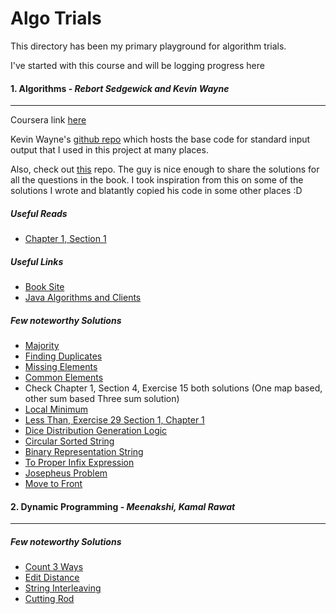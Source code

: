 # Algo Trials

This directory has been my primary playground for algorithm trials.

I've started with this course and will be logging progress here

#### 1. **Algorithms** - *Rebort Sedgewick and Kevin Wayne*
---------------------
Coursera link [here](https://www.coursera.org/learn/algorithms-part1/home/welcome)

Kevin Wayne's [github repo](https://github.com/kevin-wayne/algs4) which hosts the base code for standard input output that I used in this project at many places.

Also, check out [this](https://github.com/reneargento/algorithms-sedgewick-wayne) repo. The guy is nice enough to share the solutions for all the questions in the book.
I took inspiration from this on some of the solutions I wrote and blatantly copied his code in some other places :D

##### Useful Reads
- [Chapter 1, Section 1](https://github.com/Shashi-Bhushan/trials/blob/master/algo-trials/notes/chapter1/README.md)

##### Useful Links

- [Book Site](https://algs4.cs.princeton.edu/home/)
- [Java Algorithms and Clients](https://algs4.cs.princeton.edu/code/)

##### Few noteworthy Solutions

- [Majority](https://github.com/Shashi-Bhushan/trials/blob/master/algo-trials/src/main/java/in/shabhushan/algo_trials/algorithms/chapter1/section4/webexercise/Exercise5Majority.java)
- [Finding Duplicates](https://github.com/Shashi-Bhushan/trials/blob/master/algo-trials/src/main/java/in/shabhushan/algo_trials/trials/FindingDuplicates.java)
- [Missing Elements](https://github.com/Shashi-Bhushan/trials/blob/master/algo-trials/src/main/java/in/shabhushan/algo_trials/trials/MissingElements.java)
- [Common Elements](https://github.com/Shashi-Bhushan/trials/blob/master/algo-trials/src/main/java/in/shabhushan/algo_trials/algorithms/chapter1/section4/exercise/Exercise12CommonElements.java)
- Check Chapter 1, Section 4, Exercise 15 both solutions (One map based, other sum based Three sum solution)
- [Local Minimum](https://github.com/Shashi-Bhushan/trials/blob/master/algo-trials/src/main/java/in/shabhushan/algo_trials/algorithms/chapter1/section4/exercise/Exercise18LocalMinimum.java)
- [Less Than, Exercise 29 Section 1, Chapter 1](https://github.com/Shashi-Bhushan/trials/blob/master/algo-trials/src/main/java/in/shabhushan/algo_trials/algorithms/chapter1/section1/exercise/Exercise28.java)
- [Dice Distribution Generation Logic](https://github.com/Shashi-Bhushan/trials/blob/master/algo-trials/src/main/java/in/shabhushan/algo_trials/algorithms/chapter1/section1/exercise/Exercise35.java)
- [Circular Sorted String](https://github.com/Shashi-Bhushan/trials/blob/master/algo-trials/src/main/java/in/shabhushan/algo_trials/algorithms/chapter1/section2/webexercise/Exercise6.java)
- [Binary Representation String](https://github.com/Shashi-Bhushan/trials/blob/master/algo-trials/src/main/java/in/shabhushan/algo_trials/algorithms/chapter1/section3/exercise/Exercise5.java)
- [To Proper Infix Expression](https://github.com/Shashi-Bhushan/trials/blob/master/algo-trials/src/main/java/in/shabhushan/algo_trials/algorithms/chapter1/section3/exercise/Exercise9.java)
- [Josepheus Problem](https://github.com/Shashi-Bhushan/trials/blob/master/algo-trials/src/main/java/in/shabhushan/algo_trials/algorithms/chapter1/section3/exercise/Exercise37.java)
- [Move to Front](https://github.com/Shashi-Bhushan/trials/blob/master/algo-trials/src/main/java/in/shabhushan/algo_trials/algorithms/chapter1/section3/exercise/Exercise40.java)

#### 2. **Dynamic Programming** - *Meenakshi, Kamal Rawat*
---------------------

##### Few noteworthy Solutions

- [Count 3 Ways](https://github.com/Shashi-Bhushan/trials/blob/master/algo-trials/src/main/java/in/shabhushan/algo_trials/dynamic_programming/chapter8/Count3Ways.java)
- [Edit Distance](https://github.com/Shashi-Bhushan/trials/blob/master/algo-trials/src/main/java/in/shabhushan/algo_trials/dynamic_programming/chapter9/EditDistance.java)
- [String Interleaving](https://github.com/Shashi-Bhushan/trials/blob/master/algo-trials/src/main/java/in/shabhushan/algo_trials/dynamic_programming/chapter8/StringInterleaving.java)
- [Cutting Rod](https://github.com/Shashi-Bhushan/trials/blob/master/algo-trials/src/main/java/in/shabhushan/algo_trials/dynamic_programming/chapter9/CuttingRod.java)

